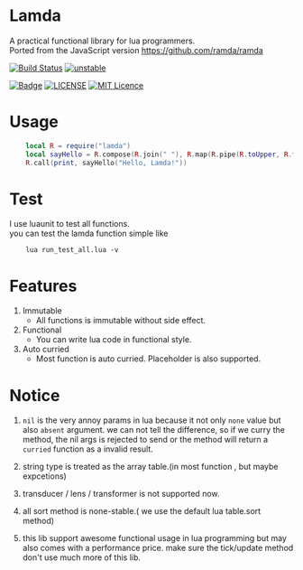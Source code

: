 # Lamda 

A practical functional library for lua programmers.   
Ported from the JavaScript version https://github.com/ramda/ramda

[![Build Status](https://travis-ci.org/moriyalb/lamda.svg?branch=master)](https://travis-ci.org/moriyalb/lamda)
[![unstable](http://badges.github.io/stability-badges/dist/unstable.svg)](http://github.com/badges/stability-badges)

[![Badge](https://img.shields.io/badge/link-996.icu-%23FF4D5B.svg?style=flat-square)](https://996.icu/#/en_US)
[![LICENSE](https://img.shields.io/badge/license-Anti%20996-blue.svg?style=flat-square)](https://github.com/996icu/996.ICU/blob/master/LICENSE)
[![MIT Licence](https://badges.frapsoft.com/os/mit/mit.svg?v=103)](https://opensource.org/licenses/mit-license.php)

# Usage

```lua
	local R = require("lamda")
	local sayHello = R.compose(R.join(" "), R.map(R.pipe(R.toUpper, R.trim, R.take(3))), R.split(","))
	R.call(print, sayHello("Hello, Lamda!"))
```

# Test

I use luaunit to test all functions.  
you can test the lamda function simple like
```
	lua run_test_all.lua -v
```

# Features

1. Immutable  
	* All functions is immutable without side effect. 
2. Functional  
	* You can write lua code in functional style. 	
3. Auto curried  
	* Most function is auto curried. Placeholder is also supported.
	
# Notice

1. `nil` is the very annoy params in lua because it not only `none` value but also `absent` argument. 
	we can not tell the difference, so if we curry the method, the nil args is rejected to send or the method 
 	will return a `curried` function as a invalid result.
 	
2. string type is treated as the array table.(in most function , but maybe expcetions)

3. transducer / lens / transformer is not supported now.

4. all sort method is none-stable.( we use the default lua table.sort method)

5. this lib support awesome functional usage in lua programming but may also comes with a performance price. 
	make sure the tick/update method don't use much more of this lib.
